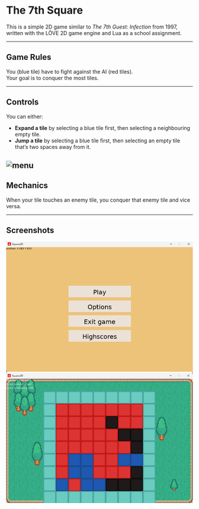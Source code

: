# The 7th Square

This is a simple 2D game similar to *The 7th Guest: Infection* from 1997, written with the LÖVE 2D game engine and Lua as a school assignment.

---

## Game Rules

You (blue tile) have to fight against the AI (red tiles).  
Your goal is to conquer the most tiles.

---

## Controls

You can either:  
- **Expand a tile** by selecting a blue tile first, then selecting a neighbouring empty tile.  
- **Jump a tile** by selecting a blue tile first, then selecting an empty tile that’s two spaces away from it.
  
![menu](game.gif) 
---

## Mechanics

When your tile touches an enemy tile, you conquer that enemy tile and vice versa.

---

## Screenshots
![game-menu](menu-photo.png)
![gameplay](gameplay-photo.png)
